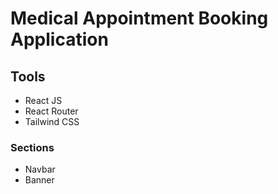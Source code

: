 # Medical Appointment Booking Application

## Tools

- React JS
- React Router
- Tailwind CSS

### Sections

- Navbar
- Banner
